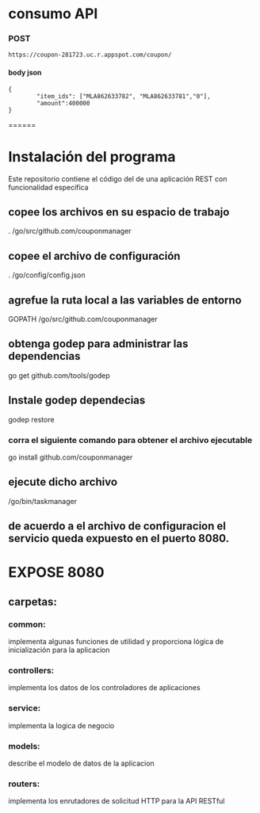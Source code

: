 # consumo API

### POST
```
https://coupon-281723.uc.r.appspot.com/coupon/
```
#### body json
```
{
        "item_ids": ["MLA862633782", "MLA862633781","0"],
        "amount":400000
}
```

======

# Instalación del programa 

Este repositorio contiene el código del de una aplicación REST con funcionalidad especifica 

## copee los archivos en su espacio de trabajo
 . /go/src/github.com/couponmanager


##  copee el archivo de configuración
 . /go/config/config.json

##  agrefue la ruta local a las variables de entorno
GOPATH /go/src/github.com/couponmanager

##  obtenga godep para administrar las dependencias
go get github.com/tools/godep

## Instale godep dependecias
godep restore 

###  corra el siguiente comando para obtener el archivo ejecutable
go install github.com/couponmanager

##  ejecute dicho archivo
/go/bin/taskmanager

## de acuerdo a el archivo de configuracion el servicio queda expuesto en el puerto 8080.
EXPOSE 8080
======

##  carpetas:

### common:
 implementa algunas funciones de utilidad y proporciona lógica de inicialización para la aplicacion
### controllers: 
 implementa los datos de los controladores de aplicaciones 
### service: 
 implementa la logica de negocio
### models: 
 describe el modelo de datos de la aplicacion
### routers: 
  implementa los enrutadores de solicitud HTTP para la API RESTful
